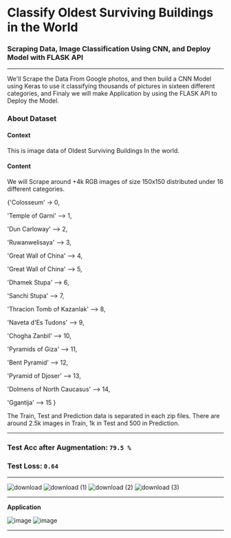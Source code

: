 # Classify Oldest Surviving Buildings in the World

### Scraping Data, Image Classification Using CNN, and Deploy Model with **FLASK API** 

________

We'll Scrape the Data From Google photos, and then build a CNN Model using Keras to use it classifying thousands of pictures in sixteen different categories, and Finaly we will make Application by using the FLASK API to Deploy the Model. 

### **About Dataset**

#### **Context**
This is image data of Oldest Surviving Buildings In the world.

#### **Content**
We will Scrape around +4k RGB images of size 150x150 distributed under 16 different categories.


{'Colosseum'                    -> 0,

'Temple of Garni'              --> 1,

'Dun Carloway'                 --> 2,

'Ruwanwelisaya'                --> 3,

'Great Wall of China'          --> 4,

'Great Wall of China'          --> 5,

'Dhamek Stupa'                 --> 6,

'Sanchi Stupa'                 --> 7,

'Thracion Tomb of Kazanlak'    --> 8,

'Naveta d'Es Tudons'           --> 9,

'Chogha Zanbil'               --> 10,

'Pyramids of Giza'            --> 11,

'Bent Pyramid'                --> 12,

'Pyramid of Djoser'           --> 13,

'Dolmens of North Caucasus'   --> 14,

'Ggantija'                    --> 15  }

The Train, Test and Prediction data is separated in each zip files. There are around 2.5k images in Train, 1k in Test and 500 in Prediction.
_____

### Test Acc after Augmentation: **`79.5 %`**
### Test Loss: **`0.64`**
____

![download](https://user-images.githubusercontent.com/44786324/175093351-db73ef6c-51f0-48d7-a0b0-793d136429d8.png)
![download (1)](https://user-images.githubusercontent.com/44786324/175093399-6b9611bc-a4f0-4a7b-b709-e9708c484638.png)
![download (2)](https://user-images.githubusercontent.com/44786324/175093482-2821759c-5604-44f2-8810-9f2d10e7fd8c.png)
![download (3)](https://user-images.githubusercontent.com/44786324/175093535-ba0da169-3e9e-4ad3-b1ab-6271de5d4359.png)

____
**Application**

![image](https://user-images.githubusercontent.com/44786324/175096230-14a519cb-f187-48a6-9a96-9809027b52a1.png)
![image](https://user-images.githubusercontent.com/44786324/175096751-949811d5-4800-4bee-bb90-883dd2182ca9.png)

____
